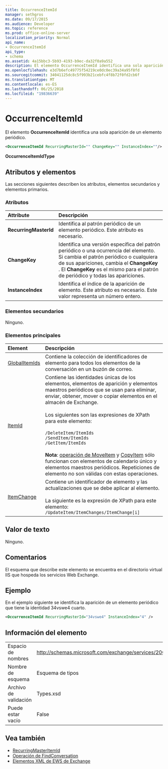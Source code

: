 ```yaml
---
title: OccurrenceItemId
manager: sethgros
ms.date: 09/17/2015
ms.audience: Developer
ms.topic: reference
ms.prod: office-online-server
localization_priority: Normal
api_name:
- OccurrenceItemId
api_type:
- schema
ms.assetid: 4a15bbc3-5b93-4193-b9ec-da32f0a9a552
description: El elemento OccurrenceItemId identifica una sola aparición de un elemento periódico.
ms.openlocfilehash: e3d7b6efc49775f54219ce0dc0ec39a34a95f8fd
ms.sourcegitcommit: 34041125dc8c5f993b21cebfc4f8b72f0fd2cb6f
ms.translationtype: MT
ms.contentlocale: es-ES
ms.lasthandoff: 06/25/2018
ms.locfileid: "19836639"
---
```

# <a name="occurrenceitemid"></a>OccurrenceItemId

El elemento **OccurrenceItemId** identifica una sola aparición de un elemento periódico. 
  
```XML
<OccurrenceItemId RecurringMasterId="" ChangeKey="" InstanceIndex=""/>
```

**OccurrenceItemIdType**

## <a name="attributes-and-elements"></a>Atributos y elementos

Las secciones siguientes describen los atributos, elementos secundarios y elementos primarios.
  
### <a name="attributes"></a>Atributos

|**Attribute**|**Descripción**|
|:-----|:-----|
|**RecurringMasterId** <br/> |Identifica al patrón periódico de un elemento periódico. Este atributo es necesario.  <br/> |
|**ChangeKey** <br/> |Identifica una versión específica del patrón periódico o una ocurrencia del elemento. Si cambia el patrón periódico o cualquiera de sus apariciones, cambia el **ChangeKey** . El **ChangeKey** es el mismo para el patrón de periódico y todas las apariciones.  <br/> |
|**InstanceIndex** <br/> |Identifica el índice de la aparición de elemento. Este atributo es necesario. Este valor representa un número entero.  <br/> |
   
### <a name="child-elements"></a>Elementos secundarios

Ninguno.
  
### <a name="parent-elements"></a>Elementos principales

|**Element**|**Descripción**|
|:-----|:-----|
|[GlobalItemIds](globalitemids.md) <br/> |Contiene la colección de identificadores de elemento para todos los elementos de la conversación en un buzón de correo.  <br/> |
|[ItemId](itemids.md) <br/> | Contiene las identidades únicas de los elementos, elementos de aparición y elementos maestros periódicos que se usan para eliminar, enviar, obtener, mover o copiar elementos en el almacén de Exchange. <br/><br/>Los siguientes son las expresiones de XPath para este elemento: <br/><br/>  `/DeleteItem/ItemIds` <br/>  `/SendItem/ItemIds` <br/>  `/GetItem/ItemIds` <br/><br/>**Nota**: [operación de MoveItem](moveitem-operation.md) y [CopyItem](copyitem-operation.md) sólo funcionan con elementos de calendario único y elementos maestros periódicos. Repeticiones de elemento no son válidas con estas operaciones.           |
|[ItemChange](itemchange.md) <br/> |Contiene un identificador de elemento y las actualizaciones que se debe aplicar al elemento.<br/><br/> La siguiente es la expresión de XPath para este elemento:  <br/>  `/UpdateItem/ItemChanges/ItemChange[i]` <br/> |
   
## <a name="text-value"></a>Valor de texto

Ninguno.
  
## <a name="remarks"></a>Comentarios

El esquema que describe este elemento se encuentra en el directorio virtual IIS que hospeda los servicios Web Exchange.
  
## <a name="example"></a>Ejemplo

En el ejemplo siguiente se identifica la aparición de un elemento periódico que tiene la identidad 34vswe4 cuarto.
  
```XML
<OccurrenceItemId RecurringMasterId="34vswe4" InstanceIndex="4" />
```

## <a name="element-information"></a>Información del elemento

|||
|:-----|:-----|
|Espacio de nombres  <br/> |http://schemas.microsoft.com/exchange/services/2006/types  <br/> |
|Nombre de esquema  <br/> |Esquema de tipos  <br/> |
|Archivo de validación  <br/> |Types.xsd  <br/> |
|Puede estar vacío  <br/> |False  <br/> |
   
## <a name="see-also"></a>Vea también

- [RecurringMasterItemId](recurringmasteritemid.md)
- [Operación de FindConversation](findconversation-operation.md)
- [Elementos XML de EWS de Exchange](ews-xml-elements-in-exchange.md)


